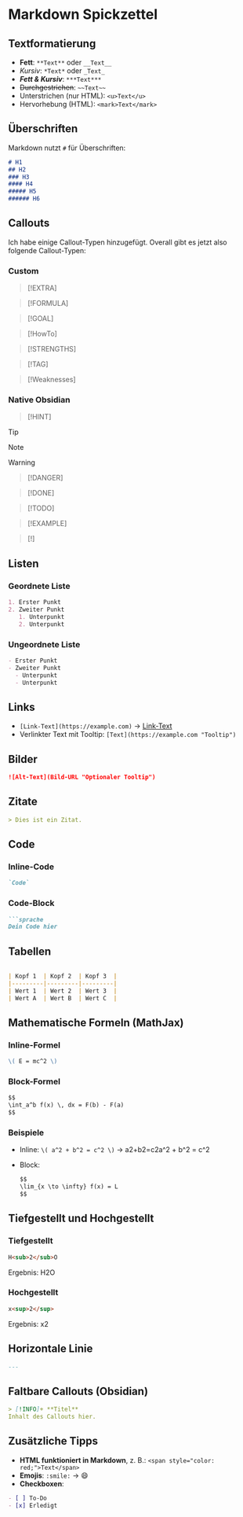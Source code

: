 # Markdown Spickzettel

## Textformatierung
- **Fett**: `**Text**` oder `__Text__`
- *Kursiv*: `*Text*` oder `_Text_`
- ***Fett & Kursiv***: `***Text***`
- ~~Durchgestrichen~~: `~~Text~~`
- Unterstrichen (nur HTML): `<u>Text</u>`
- Hervorhebung (HTML): `<mark>Text</mark>`

## Überschriften
Markdown nutzt `#` für Überschriften:

```markdown
# H1
## H2
### H3
#### H4
##### H5
###### H6
````

## Callouts
Ich habe einige Callout-Typen hinzugefügt. Overall gibt es jetzt also folgende Callout-Typen:
### Custom
>[!EXTRA]

>[!FORMULA]

>[!GOAL]

>[!HowTo]

>[!STRENGTHS]

>[!TAG]

>[!Weaknesses]

### Native Obsidian
>[!HINT]

>[!TIP]

>[!NOTE]

>[!WARNING]

>[!DANGER]

>[!DONE]

>[!TODO]

>[!EXAMPLE]

>[!]
## Listen

### Geordnete Liste

```markdown
1. Erster Punkt
2. Zweiter Punkt
   1. Unterpunkt
   2. Unterpunkt
```

### Ungeordnete Liste

```markdown
- Erster Punkt
- Zweiter Punkt
  - Unterpunkt
  - Unterpunkt
```

## Links

- `[Link-Text](https://example.com)` → [Link-Text](https://example.com/)
- Verlinkter Text mit Tooltip: `[Text](https://example.com "Tooltip")`

## Bilder

```markdown
![Alt-Text](Bild-URL "Optionaler Tooltip")
```

## Zitate

```markdown
> Dies ist ein Zitat.
```

## Code

### Inline-Code

```markdown
`Code`
```

### Code-Block

````markdown
```sprache
Dein Code hier
````
## Tabellen
```markdown

| Kopf 1  | Kopf 2  | Kopf 3  |
|---------|---------|---------|
| Wert 1  | Wert 2  | Wert 3  |
| Wert A  | Wert B  | Wert C  |
````

## Mathematische Formeln (MathJax)

### Inline-Formel

```markdown
\( E = mc^2 \)
```

### Block-Formel

```markdown
$$
\int_a^b f(x) \, dx = F(b) - F(a)
$$
```

### Beispiele

- Inline: `\( a^2 + b^2 = c^2 \)` → a2+b2=c2a^2 + b^2 = c^2
- Block:
    
    ```markdown
    $$
    \lim_{x \to \infty} f(x) = L
    $$
    ```
    

## Tiefgestellt und Hochgestellt

### Tiefgestellt

```markdown
H<sub>2</sub>O
```

Ergebnis: H2O

### Hochgestellt

```markdown
x<sup>2</sup>
```

Ergebnis: x2

## Horizontale Linie

```markdown
---
```

## Faltbare Callouts (Obsidian)

```markdown
> [!INFO]+ **Titel**
Inhalt des Callouts hier.
```

## Zusätzliche Tipps

- **HTML funktioniert in Markdown**, z. B.: `<span style="color: red;">Text</span>`
- **Emojis**: `:smile:` → 😄
- **Checkboxen**:

```markdown
- [ ] To-Do
- [x] Erledigt
```